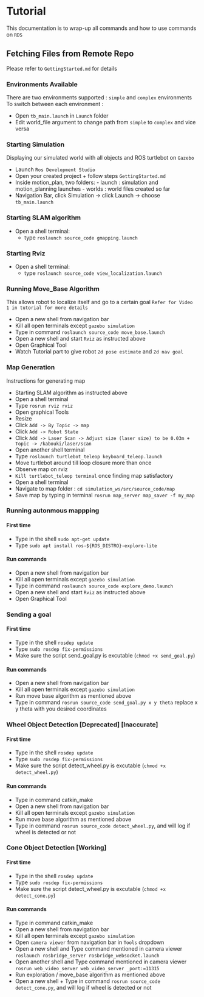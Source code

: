 # Tutorial
This documentation is to wrap-up all commands and how to use commands on `RDS`

## Fetching Files from Remote Repo
Please refer to `GettingStarted.md` for details

### Environments Available
There are two environments supported : `simple` and `complex` environments
To switch between each environment :
- Open `tb_main.launch` in `Launch` folder
- Edit world_file argument to change path from `simple` to `complex` and vice versa

### Starting Simulation
Displaying our simulated world with all objects and ROS turtlebot on `Gazebo`
- Launch `Ros Development Studio`
- Open your created project + follow steps ``GettingStarted.md``
- Inside motion_plan, two folders:
        - launch : simulation and motion_planning launches
        - worlds : world files created so far
- Navigation Bar, click Simulation -> click Launch -> choose `tb_main.launch`

### Starting SLAM algorithm
- Open a shell terminal:
    - type `roslaunch source_code gmapping.launch`

### Starting Rviz
- Open a shell terminal:
    - type `roslaunch source_code view_localization.launch`

### Running Move_Base Algorithm
This allows robot to localize itself and go to a certain goal `Refer for Video 1 in tutorial for more details`
- Open a new shell from navigation bar
- Kill all open terminals except `gazebo simulation`
- Type in command `roslaunch source_code move_base.launch`
- Open a new shell and start `Rviz` as instructed above
- Open Graphical Tool
- Watch Tutorial part to give robot `2d pose estimate` and `2d nav goal`

### Map Generation
Instructions for generating map
- Starting SLAM algorithm as instructed above
- Open a shell terminal
- Type `rosrun rviz rviz`
- Open graphical Tools
- Resize
- Click `Add -> By Topic -> map`
- Click `Add -> Robot State`
- Click `Add -> Laser Scan -> Adjust size (laser size) to be 0.03m + Topic -> /kabouki/laser/scan`
- Open another shell terminal
- Type `roslaunch turtlebot_teleop keyboard_teleop.launch`
- Move turtlebot around till loop closure more than once
- Observe map on rviz
- `Kill turtlebot_teleop terminal` once finding map satisfactory
- Open a shell terminal
- Navigate to map folder : `cd simulation_ws/src/source_code/map`
- Save map by typing in terminal `rosrun map_server map_saver -f my_map`

### Running autonmous mappping
#### First time
- Type in the shell `sudo apt-get update`
- Type `sudo apt install ros-${ROS_DISTRO}-explore-lite`
#### Run commands
- Open a new shell from navigation bar
- Kill all open terminals except `gazebo simulation`
- Type in command `roslaunch source_code explore_demo.launch`
- Open a new shell and start `Rviz` as instructed above
- Open Graphical Tool

### Sending a goal
#### First time
- Type in the shell `rosdep update`
- Type `sudo rosdep fix-permissions`
- Make sure the script send_goal.py is excutable (`chmod +x send_goal.py`)
#### Run commands
- Open a new shell from navigation bar
- Kill all open terminals except `gazebo simulation`
- Run move base algorithm as mentioned above
- Type in command `rosrun source_code send_goal.py x y theta` replace x y theta with you desired coordinates

### Wheel Object Detection [Deprecated] [Inaccurate]
#### First time
- Type in the shell `rosdep update`
- Type `sudo rosdep fix-permissions`
- Make sure the script detect_wheel.py is excutable (`chmod +x detect_wheel.py`)
#### Run commands
- Type in command catkin_make
- Open a new shell from navigation bar
- Kill all open terminals except `gazebo simulation`
- Run move base algorithm as mentioned above
- Type in command `rosrun source_code detect_wheel.py`, and will log if wheel is detected or not

### Cone Object Detection [Working]
#### First time
- Type in the shell `rosdep update`
- Type `sudo rosdep fix-permissions`
- Make sure the script detect_wheel.py is excutable (`chmod +x detect_cone.py`)
#### Run commands
- Type in command catkin_make
- Open a new shell from navigation bar
- Kill all open terminals except `gazebo simulation`
- Open `camera viewer` from navigation bar in `Tools` dropdown
- Open a new shell and Type command mentioned in camera viewer `roslaunch rosbridge_server rosbridge_websocket.launch`
- Open another shell and Type command mentioned in camera viewer `rosrun web_video_server web_video_server _port:=11315`
- Run exploration / move_base algorithm as mentioned above
- Open a new shell + Type in command `rosrun source_code detect_cone.py`, and will log if wheel is detected or not




